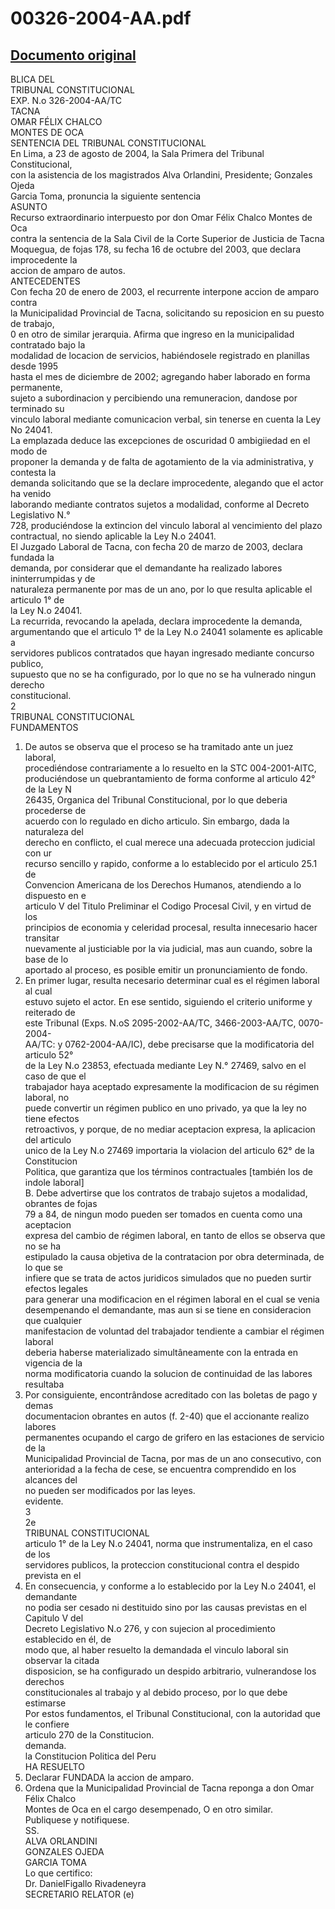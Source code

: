 
00326-2004-AA.pdf
=================
  
[Documento original](https://tc.gob.pe/jurisprudencia/2004/00326-2004-AA.pdf)  
---  
BLICA DEL  
TRIBUNAL CONSTITUCIONAL  
EXP. N.o 326-2004-AA/TC  
TACNA  
OMAR FÉLIX CHALCO  
MONTES DE OCA  
SENTENCIA DEL TRIBUNAL CONSTITUCIONAL  
En Lima, a 23 de agosto de 2004, la Sala Primera del Tribunal Constitucional,  
con la asistencia de los magistrados Alva Orlandini, Presidente; Gonzales Ojeda  
Garcia Toma, pronuncia la siguiente sentencia  
ASUNTO  
Recurso extraordinario interpuesto por don Omar Félix Chalco Montes de Oca  
contra la sentencia de la Sala Civil de la Corte Superior de Justicia de Tacna  
Moquegua, de fojas 178, su fecha 16 de octubre del 2003, que declara improcedente la  
accion de amparo de autos.  
ANTECEDENTES  
Con fecha 20 de enero de 2003, el recurrente interpone accion de amparo contra  
la Municipalidad Provincial de Tacna, solicitando su reposicion en su puesto de trabajo,  
0 en otro de similar jerarquia. Afirma que ingreso en la municipalidad contratado bajo la  
modalidad de locacion de servicios, habiéndosele registrado en planillas desde 1995  
hasta el mes de diciembre de 2002; agregando haber laborado en forma permanente,  
sujeto a subordinacion y percibiendo una remuneracion, dandose por terminado su  
vinculo laboral mediante comunicacion verbal, sin tenerse en cuenta la Ley No 24041.  
La emplazada deduce las excepciones de oscuridad 0 ambigiiedad en el modo de  
proponer la demanda y de falta de agotamiento de la via administrativa, y contesta la  
demanda solicitando que se la declare improcedente, alegando que el actor ha venido  
laborando mediante contratos sujetos a modalidad, conforme al Decreto Legislativo N.°  
728, produciéndose la extincion del vinculo laboral al vencimiento del plazo  
contractual, no siendo aplicable la Ley N.o 24041.  
El Juzgado Laboral de Tacna, con fecha 20 de marzo de 2003, declara fundada la  
demanda, por considerar que el demandante ha realizado labores ininterrumpidas y de  
naturaleza permanente por mas de un ano, por lo que resulta aplicable el articulo 1° de  
la Ley N.o 24041.  
La recurrida, revocando la apelada, declara improcedente la demanda,  
argumentando que el articulo 1° de la Ley N.o 24041 solamente es aplicable a  
servidores publicos contratados que hayan ingresado mediante concurso publico,  
supuesto que no se ha configurado, por lo que no se ha vulnerado ningun derecho  
constitucional.  
2  
TRIBUNAL CONSTITUCIONAL  
FUNDAMENTOS  
1. De autos se observa que el proceso se ha tramitado ante un juez laboral,  
procediéndose contrariamente a lo resuelto en la STC 004-2001-AlTC,  
produciéndose un quebrantamiento de forma conforme al articulo 42° de la Ley N  
26435, Organica del Tribunal Constitucional, por lo que deberia procederse de  
acuerdo con lo regulado en dicho articulo. Sin embargo, dada la naturaleza del  
derecho en conflicto, el cual merece una adecuada proteccion judicial con ur  
recurso sencillo y rapido, conforme a lo establecido por el articulo 25.1 de  
Convencion Americana de los Derechos Humanos, atendiendo a lo dispuesto en e  
articulo V del Titulo Preliminar el Codigo Procesal Civil, y en virtud de los  
principios de economia y celeridad procesal, resulta innecesario hacer transitar  
nuevamente al justiciable por la via judicial, mas aun cuando, sobre la base de lo  
aportado al proceso, es posible emitir un pronunciamiento de fondo.  
2. En primer lugar, resulta necesario determinar cual es el régimen laboral al cual  
estuvo sujeto el actor. En ese sentido, siguiendo el criterio uniforme y reiterado de  
este Tribunal (Exps. N.oS 2095-2002-AA/TC, 3466-2003-AA/TC, 0070-2004-  
AA/TC: y 0762-2004-AA/IC), debe precisarse que la modificatoria del articulo 52°  
de la Ley N.o 23853, efectuada mediante Ley N.° 27469, salvo en el caso de que el  
trabajador haya aceptado expresamente la modificacion de su régimen laboral, no  
puede convertir un régimen publico en uno privado, ya que la ley no tiene efectos  
retroactivos, y porque, de no mediar aceptacion expresa, la aplicacion del articulo  
unico de la Ley N.o 27469 importaria la violacion del articulo 62° de la Constitucion  
Politica, que garantiza que los términos contractuales [también los de indole laboral]  
B. Debe advertirse que los contratos de trabajo sujetos a modalidad, obrantes de fojas  
79 a 84, de ningun modo pueden ser tomados en cuenta como una aceptacion  
expresa del cambio de régimen laboral, en tanto de ellos se observa que no se ha  
estipulado la causa objetiva de la contratacion por obra determinada, de lo que se  
infiere que se trata de actos juridicos simulados que no pueden surtir efectos legales  
para generar una modificacion en el régimen laboral en el cual se venia  
desempenando el demandante, mas aun si se tiene en consideracion que cualquier  
manifestacion de voluntad del trabajador tendiente a cambiar el régimen laboral  
deberia haberse materializado simultâneamente con la entrada en vigencia de la  
norma modificatoria cuando la solucion de continuidad de las labores resultaba  
4. Por consiguiente, encontrândose acreditado con las boletas de pago y demas  
documentacion obrantes en autos (f. 2-40) que el accionante realizo labores  
permanentes ocupando el cargo de grifero en las estaciones de servicio de la  
Municipalidad Provincial de Tacna, por mas de un ano consecutivo, con  
anterioridad a la fecha de cese, se encuentra comprendido en los alcances del  
no pueden ser modificados por las leyes.  
evidente.  
3  
2e  
TRIBUNAL CONSTITUCIONAL  
articulo 1° de la Ley N.o 24041, norma que instrumentaliza, en el caso de los  
servidores publicos, la proteccion constitucional contra el despido prevista en el  
5. En consecuencia, y conforme a lo establecido por la Ley N.o 24041, el demandante  
no podia ser cesado ni destituido sino por las causas previstas en el Capitulo V del  
Decreto Legislativo N.o 276, y con sujecion al procedimiento establecido en él, de  
modo que, al haber resuelto la demandada el vinculo laboral sin observar la citada  
disposicion, se ha configurado un despido arbitrario, vulnerandose los derechos  
constitucionales al trabajo y al debido proceso, por lo que debe estimarse  
Por estos fundamentos, el Tribunal Constitucional, con la autoridad que le confiere  
articulo 270 de la Constitucion.  
demanda.  
la Constitucion Politica del Peru  
HA RESUELTO  
1. Declarar FUNDADA la accion de amparo.  
2. Ordena que la Municipalidad Provincial de Tacna reponga a don Omar Félix Chalco  
Montes de Oca en el cargo desempenado, O en otro similar.  
Publiquese y notifiquese.  
SS.  
ALVA ORLANDINI  
GONZALES OJEDA  
GARCIA TOMA  
Lo que certifico:  
Dr. DanielFigallo Rivadeneyra  
SECRETARIO RELATOR (e)
